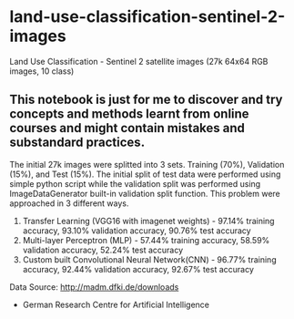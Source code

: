 # land-use-classification-sentinel-2-images
Land Use Classification - Sentinel 2 satellite images (27k 64x64 RGB images, 10 class)

## This notebook is just for me to discover and try concepts and methods learnt from online courses and might contain mistakes and substandard practices.

The initial 27k images were splitted into 3 sets. Training (70%), Validation (15%), and Test (15%).
The initial split of test data were performed using simple python script while the validation split was performed using ImageDataGenerator built-in validation split function.
This problem were approached in 3 different ways.
1. Transfer Learning (VGG16 with imagenet weights) - 97.14% training accuracy, 93.10% validation accuracy, 90.76% test accuracy
2. Multi-layer Perceptron (MLP) - 57.44% training accuracy, 58.59% validation accuracy, 52.24% test accuracy
3. Custom built Convolutional Neural Network(CNN) - 96.77% training accuracy, 92.44% validation accuracy, 92.67% test accuracy


Data Source: http://madm.dfki.de/downloads
- German Research Centre for Artificial Intelligence
